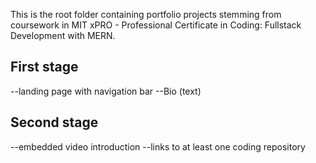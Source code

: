 This is the root folder containing portfolio projects stemming from coursework in MIT xPRO - Professional Certificate in Coding: Fullstack Development with MERN. 

First stage
-----------
--landing page with navigation bar
--Bio (text)

Second stage
-----------
--embedded video introduction
--links to at least one coding repository